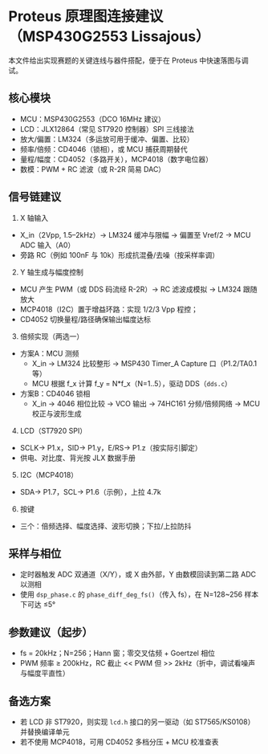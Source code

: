 # Proteus 原理图连接建议（MSP430G2553 Lissajous）

本文件给出实现赛题的关键连线与器件搭配，便于在 Proteus 中快速落图与调试。

## 核心模块
- MCU：MSP430G2553（DCO 16MHz 建议）
- LCD：JLX12864（常见 ST7920 控制器）SPI 三线接法
- 放大/偏置：LM324（多运放可用于缓冲、偏置、比较）
- 频率/倍频：CD4046（锁相），或 MCU 捕获周期替代
- 量程/幅度：CD4052（多路开关），MCP4018（数字电位器）
- 数模：PWM + RC 滤波（或 R-2R 简易 DAC）

## 信号链建议
1) X 轴输入
- X_in（2Vpp, 1.5–2kHz）→ LM324 缓冲与限幅 → 偏置至 Vref/2 → MCU ADC 输入（A0）
- 旁路 RC（例如 100nF 与 10k）形成抗混叠/去噪（按采样率调）

2) Y 轴生成与幅度控制
- MCU 产生 PWM（或 DDS 码流经 R-2R）→ RC 滤波成模拟 → LM324 跟随放大
- MCP4018（I2C）置于增益环路：实现 1/2/3 Vpp 程控；
- CD4052 切换量程/路径确保输出幅度达标

3) 倍频实现（两选一）
- 方案A：MCU 测频
  - X_in → LM324 比较整形 → MSP430 Timer_A Capture 口（P1.2/TA0.1 等）
  - MCU 根据 f_x 计算 f_y = N*f_x（N=1..5），驱动 DDS（`dds.c`）
- 方案B：CD4046 锁相
  - X_in → 4046 相位比较 → VCO 输出 → 74HC161 分频/倍频网络 → MCU 校正与波形生成

4) LCD（ST7920 SPI）
- SCLK→ P1.x，SID→ P1.y，E/RS→ P1.z（按实际引脚定）
- 供电、对比度、背光按 JLX 数据手册

5) I2C（MCP4018）
- SDA→ P1.7，SCL→ P1.6（示例），上拉 4.7k

6) 按键
- 三个：倍频选择、幅度选择、波形切换；下拉/上拉防抖

## 采样与相位
- 定时器触发 ADC 双通道（X/Y），或 X 由外部，Y 由数模回读到第二路 ADC 以测相
- 使用 `dsp_phase.c` 的 `phase_diff_deg_fs()`（传入 fs），在 N=128~256 样本下可达 ≤5°

## 参数建议（起步）
- fs = 20kHz；N=256；Hann 窗；零交叉估频 + Goertzel 相位
- PWM 频率 ≥ 200kHz，RC 截止 << PWM 但 >> 2kHz（折中，调试看噪声与幅度平直性）

## 备选方案
- 若 LCD 非 ST7920，则实现 `lcd.h` 接口的另一驱动（如 ST7565/KS0108）并替换编译单元
- 若不使用 MCP4018，可用 CD4052 多档分压 + MCU 校准查表
